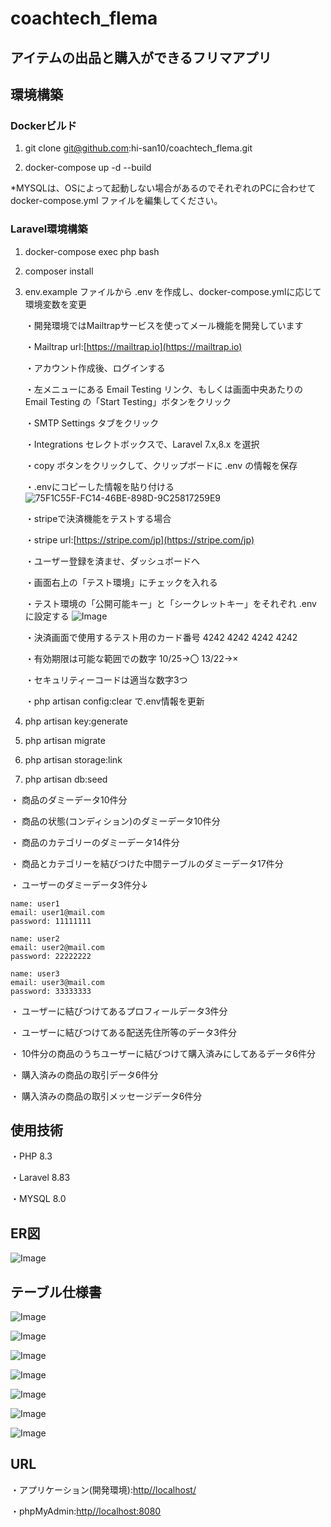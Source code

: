 # coachtech_flema

## アイテムの出品と購入ができるフリマアプリ

## 環境構築

### Dockerビルド

1. git clone git@github.com:hi-san10/coachtech_flema.git

2. docker-compose up -d --build

*MYSQLは、OSによって起動しない場合があるのでそれぞれのPCに合わせて docker-compose.yml ファイルを編集してください。

### Laravel環境構築

1. docker-compose exec php bash

2. composer install

3. env.example ファイルから .env を作成し、docker-compose.ymlに応じて環境変数を変更

    ・開発環境ではMailtrapサービスを使ってメール機能を開発しています

    ・Mailtrap url:[https://mailtrap.io](https://mailtrap.io)

    ・アカウント作成後、ログインする

    ・左メニューにある Email Testing リンク、もしくは画面中央あたりの Email Testing の「Start Testing」ボタンをクリック

    ・SMTP Settings タブをクリック

    ・Integrations セレクトボックスで、Laravel 7.x,8.x を選択

    ・copy ボタンをクリックして、クリップボードに .env の情報を保存

    ・.envにコピーした情報を貼り付ける
        ![75F1C55F-FC14-46BE-898D-9C25817259E9](https://github.com/user-attachments/assets/571e1894-4346-4b98-883d-af7e577a743e)


    ・stripeで決済機能をテストする場合

    ・stripe url:[https://stripe.com/jp](https://stripe.com/jp)

    ・ユーザー登録を済ませ、ダッシュボードへ

    ・画面右上の「テスト環境」にチェックを入れる

    ・テスト環境の「公開可能キー」と「シークレットキー」をそれぞれ .env に設定する
        ![Image](https://github.com/user-attachments/assets/b635f4c9-ae66-4868-937e-1e56ffcd278f)

    ・決済画面で使用するテスト用のカード番号 4242 4242 4242 4242

    ・有効期限は可能な範囲での数字 10/25->〇 13/22->×

    ・セキュリティーコードは適当な数字3つ

    ・php artisan config:clear で.env情報を更新


4. php artisan key:generate

5. php artisan migrate

6. php artisan storage:link

7. php artisan db:seed


・ 商品のダミーデータ10件分

・ 商品の状態(コンディション)のダミーデータ10件分

・ 商品のカテゴリーのダミーデータ14件分

・ 商品とカテゴリーを結びつけた中間テーブルのダミーデータ17件分

・ ユーザーのダミーデータ3件分↓

    name: user1
    email: user1@mail.com
    password: 11111111

    name: user2
    email: user2@mail.com
    password: 22222222

    name: user3
    email: user3@mail.com
    password: 33333333

・ ユーザーに結びつけてあるプロフィールデータ3件分

・ ユーザーに結びつけてある配送先住所等のデータ3件分

・ 10件分の商品のうちユーザーに結びつけて購入済みにしてあるデータ6件分

・ 購入済みの商品の取引データ6件分

・ 購入済みの商品の取引メッセージデータ6件分

## 使用技術

・PHP 8.3

・Laravel 8.83

・MYSQL 8.0

## ER図

![Image](https://github.com/user-attachments/assets/94eb9545-7af8-44cd-8eb1-af65e80f28a0)

## テーブル仕様書
![Image](https://github.com/user-attachments/assets/f4395c14-6650-43fd-a1a6-efe420b14921)

![Image](https://github.com/user-attachments/assets/4e09a092-369c-44ee-bf44-d4ed715b6259)

![Image](https://github.com/user-attachments/assets/d7d13156-b32d-4eb5-b7dc-93408c3256e7)

![Image](https://github.com/user-attachments/assets/bb529ba1-1b98-44c4-ae50-abc6bae9b15c)

![Image](https://github.com/user-attachments/assets/3178cf4f-0999-4b5e-b2d3-487d01755437)

![Image](https://github.com/user-attachments/assets/d9483be6-d20a-4c14-bb55-155a8221215e)

![Image](https://github.com/user-attachments/assets/54565012-805c-4d53-af6e-385afd1ef3b0)

## URL

・アプリケーション(開発環境):[http//localhost/](http//localhost/)

・phpMyAdmin:[http//localhost:8080](http/localhost:8080)
